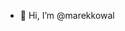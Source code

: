 - 👋 Hi, I’m @marekkowal

<!---
marekkowal/marekkowal is a ✨ special ✨ repository because its `README.md` (this file) appears on your GitHub profile.
You can click the Preview link to take a look at your changes.
--->
